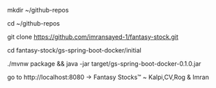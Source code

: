 mkdir ~/github-repos

cd  ~/github-repos

git clone https://github.com/imransayed-1/fantasy-stock.git
 
cd fantasy-stock/gs-spring-boot-docker/initial

./mvnw package && java -jar target/gs-spring-boot-docker-0.1.0.jar

go to http://localhost:8080 -> Fantasy Stocks™ ~ Kalpi,CV,Rog & Imran


